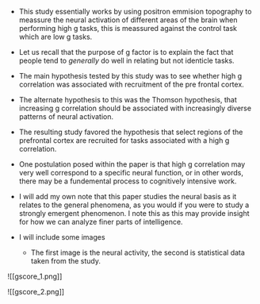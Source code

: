 - This study essentially works by using positron emmision topography to meassure the neural activation of different areas of the brain when performing high g tasks, this is meassured against the control task which are low g tasks. 

- Let us recall that the purpose of g factor is to explain the fact that people tend to *generally* do well in relating but not identicle tasks. 

- The main hypothesis tested by this study was to see whether high g correlation was associated with recruitment of the pre frontal cortex. 

- The alternate hypothesis to this was the Thomson hypothesis, that increasing g correlation should be associated with increasingly diverse patterns of neural activation. 

- The resulting study favored the hypothesis that select regions of the prefrontal cortex are recruited for tasks associated with a high g correlation. 

- One postulation posed within the paper is that high g correlation may very well correspond to a specific neural function, or in other words, there may be a fundemental process to cognitively intensive work. 

- I will add my own note that this paper studies the neural basis as it relates to the general phenomena, as you would if you were to study a strongly emergent phenomenon. I note this as this may provide insight for how we can analyze finer parts of intelligence. 

- I will include some images

	- The first image is the neural activity, the second is statistical data taken from the study.  


![[gscore_1.png]]

![[gscore_2.png]]